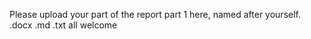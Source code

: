 Please upload your part of the report part 1 here, named after yourself.
.docx .md .txt all welcome
